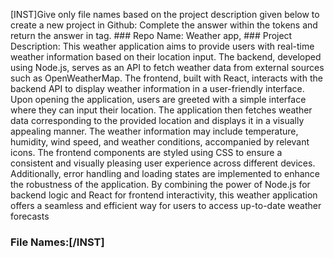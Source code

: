 [INST]Give only file names based on the project description given below to create a new project in Github: Complete the answer within the tokens and return the answer in <answer> tag. ### Repo Name: Weather app, ### Project Description: This weather application aims to provide users with real-time weather information based on their location input. The backend, developed using Node.js, serves as an API to fetch weather data from external sources such as OpenWeatherMap. The frontend, built with React, interacts with the backend API to display weather information in a user-friendly interface.
Upon opening the application, users are greeted with a simple interface where they can input their location. The application then fetches weather data corresponding to the provided location and displays it in a visually appealing manner. The weather information may include temperature, humidity, wind speed, and weather conditions, accompanied by relevant icons.
The frontend components are styled using CSS to ensure a consistent and visually pleasing user experience across different devices. Additionally, error handling and loading states are implemented to enhance the robustness of the application.
By combining the power of Node.js for backend logic and React for frontend interactivity, this weather application offers a seamless and efficient way for users to access up-to-date weather forecasts
### File Names:[/INST]  <answer>
